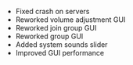 - Fixed crash on servers
- Reworked volume adjustment GUI
- Reworked join group GUI
- Reworked group GUI
- Added system sounds slider
- Improved GUI performance

